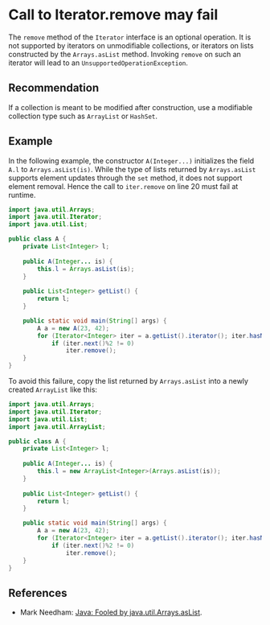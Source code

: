 # Call to Iterator.remove may fail
The `remove` method of the `Iterator` interface is an optional operation. It is not supported by iterators on unmodifiable collections, or iterators on lists constructed by the `Arrays.asList` method. Invoking `remove` on such an iterator will lead to an `UnsupportedOperationException`.


## Recommendation
If a collection is meant to be modified after construction, use a modifiable collection type such as `ArrayList` or `HashSet`.


## Example
In the following example, the constructor `A(Integer...)` initializes the field `A.l` to `Arrays.asList(is)`. While the type of lists returned by `Arrays.asList` supports element updates through the `set` method, it does not support element removal. Hence the call to `iter.remove` on line 20 must fail at runtime.


```java
import java.util.Arrays;
import java.util.Iterator;
import java.util.List;

public class A {
	private List<Integer> l;
	
	public A(Integer... is) {
		this.l = Arrays.asList(is);
	}
	
	public List<Integer> getList() {
		return l;
	}

	public static void main(String[] args) {
		A a = new A(23, 42);
		for (Iterator<Integer> iter = a.getList().iterator(); iter.hasNext();)
			if (iter.next()%2 != 0)
				iter.remove();
	}
}

```
To avoid this failure, copy the list returned by `Arrays.asList` into a newly created `ArrayList` like this:


```java
import java.util.Arrays;
import java.util.Iterator;
import java.util.List;
import java.util.ArrayList;

public class A {
	private List<Integer> l;
	
	public A(Integer... is) {
		this.l = new ArrayList<Integer>(Arrays.asList(is));
	}
	
	public List<Integer> getList() {
		return l;
	}

	public static void main(String[] args) {
		A a = new A(23, 42);
		for (Iterator<Integer> iter = a.getList().iterator(); iter.hasNext();)
			if (iter.next()%2 != 0)
				iter.remove();
	}
}

```

## References
* Mark Needham: [Java: Fooled by java.util.Arrays.asList](https://dzone.com/articles/java-fooled).
